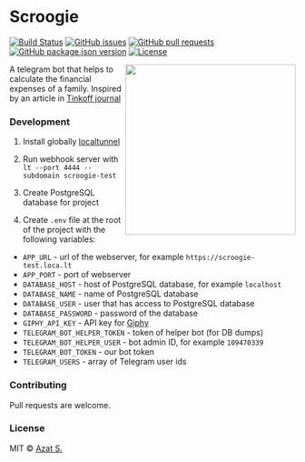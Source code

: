 # Scroogie

[![Build Status](https://travis-ci.org/azat-io/scroogie.svg?branch=main)](https://travis-ci.org/azat-io/scroogie)
[![GitHub issues](https://img.shields.io/github/issues/azat-io/scroogie?color=brightgreen)](https://github.com/azat-io/scroogie/issues)
[![GitHub pull requests](https://img.shields.io/github/issues-pr/azat-io/scroogie?color=brightgreen)](https://github.com/azat-io/scroogie/pulls)
[![GitHub package.json version](https://img.shields.io/github/package-json/v/azat-io/scroogie?color=brightgreen)](https://github.com/azat-io/scroogie/blob/master/package.json)
[![License](https://img.shields.io/github/license/azat-io/scroogie?color=brightgreen)](https://github.com/azat-io/scroogie/blob/master/license)

<img src="https://user-images.githubusercontent.com/5698350/99881668-17897680-2c2c-11eb-8e9e-c0215bbbb973.jpg" align="right" width="300px" height="300px">

A telegram bot that helps to calculate the financial expenses of a family. Inspired by an article in [Tinkoff journal](https://journal.tinkoff.ru/spreadsheet/)

### Development

1. Install globally [localtunnel](https://github.com/localtunnel/localtunnel)

2. Run webhook server with `lt --port 4444 --subdomain scroogie-test`

3. Create PostgreSQL database for project

4. Create `.env` file at the root of the project with the following variables:

- `APP_URL` - url of the webserver, for example `https://scroogie-test.loca.lt`
- `APP_PORT` - port of webserver
- `DATABASE_HOST` - host of PostgreSQL database, for example `localhost`
- `DATABASE_NAME` - name of PostgreSQL database
- `DATABASE_USER` - user that has access to PostgreSQL database
- `DATABASE_PASSWORD` - password of the database
- `GIPHY_API_KEY` - API key for [Giphy](https://developers.giphy.com/docs/api/)
- `TELEGRAM_BOT_HELPER_TOKEN` - token of helper bot (for DB dumps)
- `TELEGRAM_BOT_HELPER_USER` - bot admin ID, for example `109470339`
- `TELEGRAM_BOT_TOKEN` - our bot token
- `TELEGRAM_USERS` - array of Telegram user ids

### Contributing

Pull requests are welcome.

### License

MIT © [Azat S.](https://azat.io)

